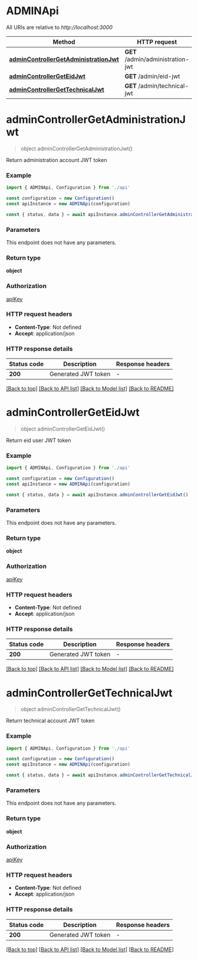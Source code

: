 # ADMINApi

All URIs are relative to _http://localhost:3000_

| Method                                                                          | HTTP request                      | Description |
| ------------------------------------------------------------------------------- | --------------------------------- | ----------- |
| [**adminControllerGetAdministrationJwt**](#admincontrollergetadministrationjwt) | **GET** /admin/administration-jwt |             |
| [**adminControllerGetEidJwt**](#admincontrollergeteidjwt)                       | **GET** /admin/eid-jwt            |             |
| [**adminControllerGetTechnicalJwt**](#admincontrollergettechnicaljwt)           | **GET** /admin/technical-jwt      |             |

# **adminControllerGetAdministrationJwt**

> object adminControllerGetAdministrationJwt()

Return administration account JWT token

### Example

```typescript
import { ADMINApi, Configuration } from './api'

const configuration = new Configuration()
const apiInstance = new ADMINApi(configuration)

const { status, data } = await apiInstance.adminControllerGetAdministrationJwt()
```

### Parameters

This endpoint does not have any parameters.

### Return type

**object**

### Authorization

[apiKey](../README.md#apiKey)

### HTTP request headers

- **Content-Type**: Not defined
- **Accept**: application/json

### HTTP response details

| Status code | Description         | Response headers |
| ----------- | ------------------- | ---------------- |
| **200**     | Generated JWT token | -                |

[[Back to top]](#) [[Back to API list]](../README.md#documentation-for-api-endpoints) [[Back to Model list]](../README.md#documentation-for-models) [[Back to README]](../README.md)

# **adminControllerGetEidJwt**

> object adminControllerGetEidJwt()

Return eid user JWT token

### Example

```typescript
import { ADMINApi, Configuration } from './api'

const configuration = new Configuration()
const apiInstance = new ADMINApi(configuration)

const { status, data } = await apiInstance.adminControllerGetEidJwt()
```

### Parameters

This endpoint does not have any parameters.

### Return type

**object**

### Authorization

[apiKey](../README.md#apiKey)

### HTTP request headers

- **Content-Type**: Not defined
- **Accept**: application/json

### HTTP response details

| Status code | Description         | Response headers |
| ----------- | ------------------- | ---------------- |
| **200**     | Generated JWT token | -                |

[[Back to top]](#) [[Back to API list]](../README.md#documentation-for-api-endpoints) [[Back to Model list]](../README.md#documentation-for-models) [[Back to README]](../README.md)

# **adminControllerGetTechnicalJwt**

> object adminControllerGetTechnicalJwt()

Return technical account JWT token

### Example

```typescript
import { ADMINApi, Configuration } from './api'

const configuration = new Configuration()
const apiInstance = new ADMINApi(configuration)

const { status, data } = await apiInstance.adminControllerGetTechnicalJwt()
```

### Parameters

This endpoint does not have any parameters.

### Return type

**object**

### Authorization

[apiKey](../README.md#apiKey)

### HTTP request headers

- **Content-Type**: Not defined
- **Accept**: application/json

### HTTP response details

| Status code | Description         | Response headers |
| ----------- | ------------------- | ---------------- |
| **200**     | Generated JWT token | -                |

[[Back to top]](#) [[Back to API list]](../README.md#documentation-for-api-endpoints) [[Back to Model list]](../README.md#documentation-for-models) [[Back to README]](../README.md)
